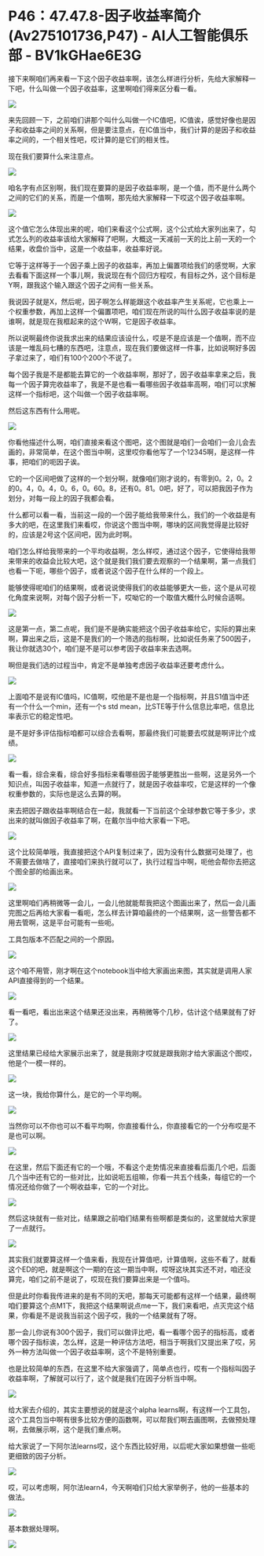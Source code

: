 # P46：47.47.8-因子收益率简介(Av275101736,P47) - AI人工智能俱乐部 - BV1kGHae6E3G

接下来啊咱们再来看一下这个因子收益率啊，该怎么样进行分析，先给大家解释一下吧，什么叫做一个因子收益率，这里啊咱们得来区分看一看。



![](img/acf09050c3fafb1e5e22bf7355309d8b_1.png)

来先回顾一下，之前咱们讲那个叫什么叫做一个IC值吧，IC值诶，感觉好像也是因子和收益率之间的关系啊，但是要注意点，在IC值当中，我们计算的是因子和收益率之间的，一个相关性吧，哎计算的是它们的相关性。

现在我们要算什么来注意点。

![](img/acf09050c3fafb1e5e22bf7355309d8b_3.png)

咱名字有点区别啊，我们现在要算的是因子收益率啊，是一个值，而不是什么两个之间的它们的关系，而是一个值啊，那先给大家解释一下哎这个因子收益率啊。



![](img/acf09050c3fafb1e5e22bf7355309d8b_5.png)

这个值它怎么体现出来的呢，咱们来看这个公式啊，这个公式给大家列出来了，勾式怎么列的收益率该给大家解释了吧啊，大概这一天减前一天的比上前一天的一个结果，收盘价当中，这是一个收益率，收益率好说。

它等于这样等于一个因子乘上因子的收益率，再加上偏置项给我们的感觉啊，大家去看看下面这样一个事儿啊，我说现在有个回归方程哎，有目标之外，这个目标是Y啊，跟我这个输入跟这个因子之间有一些关系。

我说因子就是X，然后呢，因子啊怎么样能跟这个收益率产生关系呢，它也乘上一个权重参数，再加上这样一个偏置项吧，咱们现在所说的叫什么因子收益率说的是谁啊，就是现在我框起来的这个W啊，它是因子收益率。

所以说啊最终你说我求出来的结果应该设什么，哎是不是应该是一个值啊，而不应该是一堆乱码七糟的东西吧，注意点，现在我们要做这样一件事，比如说啊好多因子拿过来了，咱们有100个200个不说了。

每个因子我是不是都能去算它的一个收益率啊，那好了，因子收益率拿来之后，我每一个因子算完收益率了，我是不是也看一看哪些因子收益率高啊，咱们可以求解这样一个指标吧，这个叫做一个因子收益率啊。

然后这东西有什么用呢。

![](img/acf09050c3fafb1e5e22bf7355309d8b_7.png)

你看他描述什么啊，咱们直接来看这个图吧，这个图就是咱们一会咱们一会儿会去画的，非常简单，在这个图当中啊，这里哎你看他写了一个12345啊，是这样一件事，把咱们的呃因子诶。

它的一个区间吧做了这样的一个划分啊，就像咱们刚才说的，有零到0。2，0。2的0。4，0。4，0。6，0。60。8，还有0。81。0吧，好了，可以把我因子作为划分，对每一段上的因子我都会看。

什么都可以看一看，当前这一段的一个因子能给我带来什么，我们的一个收益是有多大的吧，在这里我们来看哎，你说这个图当中啊，哪块的区间我觉得是比较好的，应该是2号这个区间吧，因为此时啊。

咱们怎么样给我带来的一个平均收益啊，怎么样哎，通过这个因子，它使得给我带来带来的收益会比较大吧，这个就是我们我们要去观察的一个结果啊，第一点我们也看一下呃，哪些个因子，或者说这个因子在什么样的一个段上。

能够使得呢咱们的结果啊，或者说说使得我们的收益能够更大一些，这个是从可视化角度来说啊，对每个因子分析一下，哎呦它的一个取值大概什么时候合适啊。



![](img/acf09050c3fafb1e5e22bf7355309d8b_9.png)

这是第一点，第二点呢，我们是不是确实能把这个因子收益率给它，实际的算出来啊，算出来之后，这是不是我们的一个筛选的指标啊，比如说任务来了500因子，我让你就选30个，咱们是不是可以参考因子收益率来去选啊。

啊但是我们选的过程当中，肯定不是单独考虑因子收益率还要考虑什么。

![](img/acf09050c3fafb1e5e22bf7355309d8b_11.png)

上面咱不是说有IC值吗，IC值啊，哎他是不是也是一个指标啊，并且S1值当中还有一个什么一个min，还有一个s std mean，比STE等于什么信息比率吧，信息比率表示它的稳定性吧。

是不是好多评估指标咱都可以综合去看啊，那最终我们可能要去哎就是啊评比个成绩。

![](img/acf09050c3fafb1e5e22bf7355309d8b_13.png)

看一看，综合来看，综合好多指标来看哪些因子能够更胜出一些啊，这是另外一个知识点，叫因子收益率，知道一点就行了，就是因子收益率哎，它是这样的一个像权重参数的，实际也是这么去算的啊。

来去把因子跟收益率啊结合在一起，我就看一下当前这个全球参数它等于多少，求出来的就叫做因子收益率了啊，在戴尔当中给大家看一下吧。



![](img/acf09050c3fafb1e5e22bf7355309d8b_15.png)

这个比较简单哦，我直接把这个API复制过来了，因为没有什么数据可处理了，也不需要去做啥了，直接咱们来执行就可以了，执行过程当中啊，呃他会帮你去把这个图全部的给画出来。



![](img/acf09050c3fafb1e5e22bf7355309d8b_17.png)

这里啊咱们再稍微等一会儿，一会儿他就能帮我把这个图画出来了，然后一会儿画完图之后再给大家看一看呃，怎么样去计算咱最终的一个结果啊，这一些警告都不用去管啊，这是平台可能有一些呃。

工具包版本不匹配之间的一个原因。

![](img/acf09050c3fafb1e5e22bf7355309d8b_19.png)

这个咱不用管，刚才啊在这个notebook当中给大家画出来图，其实就是调用人家API直接得到的一个结果。



![](img/acf09050c3fafb1e5e22bf7355309d8b_21.png)

看一看吧，看出出来这个结果还没出来，再稍微等个几秒，估计这个结果就有了好了。

![](img/acf09050c3fafb1e5e22bf7355309d8b_23.png)

这里结果已经给大家展示出来了，就是我刚才哎就是跟我刚才给大家画这个图哎，他是个一模一样的。

![](img/acf09050c3fafb1e5e22bf7355309d8b_25.png)

这一块，我给你算什么，是它的一个平均啊。

![](img/acf09050c3fafb1e5e22bf7355309d8b_27.png)

当然你可以不你也可以不看平均啊，你直接看什么，你直接看它的一个分布哎是不是也可以啊。

![](img/acf09050c3fafb1e5e22bf7355309d8b_29.png)

在这里，然后下面还有它的一个哦，不看这个走势情况来直接看后面几个吧，后面几个当中还有它的一些对比，比如说呃五组嘛，你看一共五个线条，每组它的一个情况还给你做了一个啊收益率，它的一个对比。



![](img/acf09050c3fafb1e5e22bf7355309d8b_31.png)

然后这块就有一些对比，结果跟之前咱们结果有些啊都是类似的，这里就给大家提了一点就行。

![](img/acf09050c3fafb1e5e22bf7355309d8b_33.png)

其实我们就要算这样一个值来看，我现在计算值吧，计算值啊，这些不看了，就看这个ED的吧，就是啊这个一期的在这一期当中啊，哎呀这块其实还不对，咱还没算完，咱们之前不是说了，哎现在我们要算出来是一个值吗。

但是此时你看我传进来的是有不同的天吧，那每天可能都有这样一个结果，最终啊咱们要算这个点M1下，我把这个结果啊说点me一下，我们来看吧，点灭完这个结果，你看是不是说我当前这个因子哎，我的一个结果就有了呀。

那一会儿你说有300个因子，我们可以做评比吧，看一看哪个因子的指标高，或者哪个因子指标诶，怎么样，这是一种评估方法吧，相当于啊我们又提出来了哎，另外一种方法叫做一个因子收益率啊，这个不是特别重要。

也是比较简单的东西，在这里不给大家强调了，简单点也行，哎有一个指标叫因子收益率啊，了解就可以行了，这个就是我们在因子分析当中啊。



![](img/acf09050c3fafb1e5e22bf7355309d8b_35.png)

给大家去介绍的，其实主要想说的就是这个alpha learns啊，有这样一个工具包，这个工具包当中啊有很多比较方便的函数啊，可以帮我们啊去画图啊，去做预处理啊，去做展示啊，这个是我们重点啊。

给大家说了一下阿尔法learns哎，这个东西比较好用，以后呢大家如果想做一些呃更细致的因子分析。

![](img/acf09050c3fafb1e5e22bf7355309d8b_37.png)

哎，可以考虑啊，阿尔法learn4，今天啊咱们只给大家举例子，他的一些基本的做法。

![](img/acf09050c3fafb1e5e22bf7355309d8b_39.png)

基本数据处理啊。

![](img/acf09050c3fafb1e5e22bf7355309d8b_41.png)